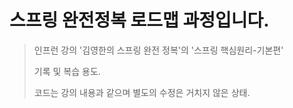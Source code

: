 # 스프링 완전정복 로드맵 과정입니다.

> 인프런 강의 '김영한의 스프링 완전 정복'의 '스프링 핵심원리-기본편'
> 
> 기록 및 복습 용도.
> 
> 코드는 강의 내용과 같으며 별도의 수정은 거치지 않은 상태.
